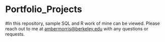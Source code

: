 # Portfolio_Projects
#In this repository, sample SQL and R work of mine can be viewed. Please reach out to me at ambermorris@berkeley.edu with any questions or requests.

